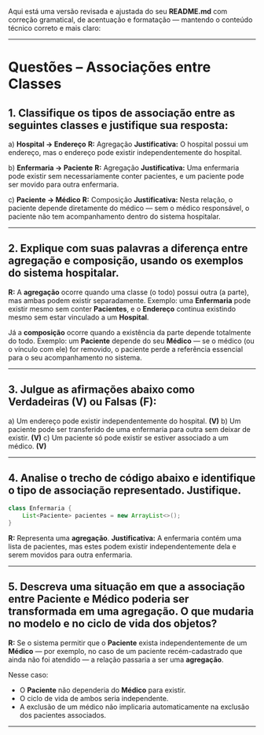 Aqui está uma versão revisada e ajustada do seu **README.md** com correção gramatical, de acentuação e formatação — mantendo o conteúdo técnico correto e mais claro:

---

# Questões – Associações entre Classes

## 1. Classifique os tipos de associação entre as seguintes classes e justifique sua resposta:

a) **Hospital → Endereço**
**R:** Agregação
**Justificativa:** O hospital possui um endereço, mas o endereço pode existir independentemente do hospital.

b) **Enfermaria → Paciente**
**R:** Agregação
**Justificativa:** Uma enfermaria pode existir sem necessariamente conter pacientes, e um paciente pode ser movido para outra enfermaria.

c) **Paciente → Médico**
**R:** Composição
**Justificativa:** Nesta relação, o paciente depende diretamente do médico — sem o médico responsável, o paciente não tem acompanhamento dentro do sistema hospitalar.

---

## 2. Explique com suas palavras a diferença entre agregação e composição, usando os exemplos do sistema hospitalar.

**R:**
A **agregação** ocorre quando uma classe (o todo) possui outra (a parte), mas ambas podem existir separadamente.
Exemplo: uma **Enfermaria** pode existir mesmo sem conter **Pacientes**, e o **Endereço** continua existindo mesmo sem estar vinculado a um **Hospital**.

Já a **composição** ocorre quando a existência da parte depende totalmente do todo.
Exemplo: um **Paciente** depende do seu **Médico** — se o médico (ou o vínculo com ele) for removido, o paciente perde a referência essencial para o seu acompanhamento no sistema.

---

## 3. Julgue as afirmações abaixo como Verdadeiras (V) ou Falsas (F):

a) Um endereço pode existir independentemente do hospital. **(V)**
b) Um paciente pode ser transferido de uma enfermaria para outra sem deixar de existir. **(V)**
c) Um paciente só pode existir se estiver associado a um médico. **(V)** 

---

## 4. Analise o trecho de código abaixo e identifique o tipo de associação representado. Justifique.

```java
class Enfermaria {
    List<Paciente> pacientes = new ArrayList<>();
}
```

**R:** Representa uma **agregação**.
**Justificativa:** A enfermaria contém uma lista de pacientes, mas estes podem existir independentemente dela e serem movidos para outra enfermaria.

---

## 5. Descreva uma situação em que a associação entre **Paciente** e **Médico** poderia ser transformada em uma agregação. O que mudaria no modelo e no ciclo de vida dos objetos?

**R:**
Se o sistema permitir que o **Paciente** exista independentemente de um **Médico** — por exemplo, no caso de um paciente recém-cadastrado que ainda não foi atendido — a relação passaria a ser uma **agregação**.

Nesse caso:

* O **Paciente** não dependeria do **Médico** para existir.
* O ciclo de vida de ambos seria independente.
* A exclusão de um médico não implicaria automaticamente na exclusão dos pacientes associados.

---

